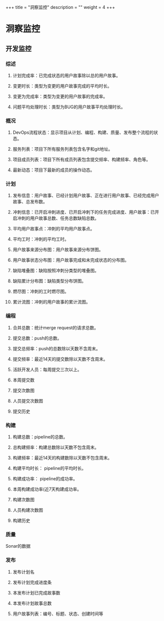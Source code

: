 +++
title = "洞察监控"
description = ""
weight = 4
+++

# 洞察监控

## 开发监控

### 综述

1. 计划完成率：已完成状态的用户故事除以总的用户故事。

1. 变更时长：类型为变更的用户故事完成的平均时长。

1. 变更为完成率：类型为变更的用户故事的完成率。

1. 问题平均处理时长：类型为BUG的用户故事平均处理时长。

### 概况

1. DevOps流程状态：显示项目从计划、编程、构建、质量、发布整个流程的状态。

1. 服务列表：项目下所有服务列表包含名字和git地址。

1. 项目成员列表：项目下所有成员列表包含提交频率、构建频率、角色等。

1. 最新动态：项目下最新的成员的操作动态。

### 计划

1. 发布信息：用户故事、已经计划用户故事、正在进行用户故事、已经完成用户故事、总发布数。

1. 冲刺信息：已开启冲刺进度、已开启冲刺下的任务完成进度、用户故事：已开启冲刺的用户故事总数、任务总数缺陷总数。

1. 平均用户故事点：冲刺的平均用户故事点。

1. 平均工时：冲刺的平均工时。

1. 用户故事来源分布图：用户故事来源分布饼图。

1. 用户故事状态分布图：用户故事完成和未完成状态的分布图。

1. 缺陷堆叠图：缺陷按照冲刺分类型的堆叠图。

1. 缺陷累计分布图：缺陷类型分布饼图。

1. 燃尽图：冲刺的工时燃尽图。

1. 累计流图：冲刺的用户故事的累计流图。

### 编程

1. 合并总数：统计merge request的请求总数。

1. 提交总数：push的总数。

1. 提交总频率：push的总数除以天数不含周末。

1. 提交频率：最近14天的提交数除以天数不含周末。

1. 活跃开发人员：每周提交三次以上。

1. 本周提交数

1. 提交次数图

1. 人员提交次数图

1. 提交历史

### 构建

1. 构建总数：pipeline的总数。

1. 总构建频率：构建总数除以天数不包含周末。

1. 构建频率：最近14天的构建数除以天数不包含周末。

1. 构建平均时长： pipeline的平均时长。

1. 构建成功率： pipeline的成功率。

1. 本周构建成功率(近7天构建成功率。

1. 构建次数图

1. 人员构建次数图

1. 构建历史

### 质量

Sonar的数据

### 发布

1. 发布计划名

1. 发布计划完成进度条

1. 本发布计划已完成故事数

1. 本发布计划故事总数

1. 用户故事列表：编号、标题、状态、创建时间等

